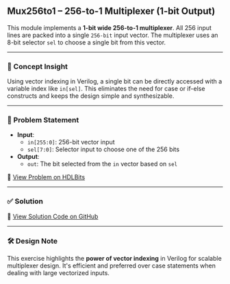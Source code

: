 ## Mux256to1 – 256-to-1 Multiplexer (1-bit Output)

This module implements a **1-bit wide 256-to-1 multiplexer**. All 256 input lines are packed into a single `256-bit` input vector. The multiplexer uses an 8-bit selector `sel` to choose a single bit from this vector.

---

### 🧠 Concept Insight  
Using vector indexing in Verilog, a single bit can be directly accessed with a variable index like `in[sel]`. This eliminates the need for case or if-else constructs and keeps the design simple and synthesizable.

---

### 📘 Problem Statement  
- **Input**:  
  - `in[255:0]`: 256-bit vector input  
  - `sel[7:0]`: Selector input to choose one of the 256 bits  
- **Output**:  
  - `out`: The bit selected from the `in` vector based on `sel`  

🔗 [View Problem on HDLBits](https://hdlbits.01xz.net/wiki/Mux256to1)

---

### ✅ Solution  
📄 [View Solution Code on GitHub](https://github.com/EswarAdithya011/HDLBits/blob/main/Problem%20Sets/3.%20Circuits/Combinational%20logic/3.2%20Multiplexers/3.2.4%20256-to-1%20multiplexer/mux256to1.v)

---

### 🛠 Design Note  
This exercise highlights the **power of vector indexing** in Verilog for scalable multiplexer design. It's efficient and preferred over case statements when dealing with large vectorized inputs.
